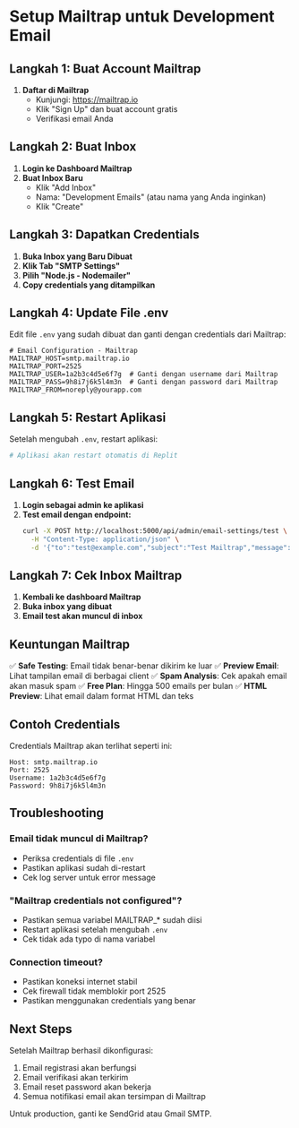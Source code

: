 # Setup Mailtrap untuk Development Email

## Langkah 1: Buat Account Mailtrap

1. **Daftar di Mailtrap**
   - Kunjungi: https://mailtrap.io
   - Klik "Sign Up" dan buat account gratis
   - Verifikasi email Anda

## Langkah 2: Buat Inbox

1. **Login ke Dashboard Mailtrap**
2. **Buat Inbox Baru**
   - Klik "Add Inbox"
   - Nama: "Development Emails" (atau nama yang Anda inginkan)
   - Klik "Create"

## Langkah 3: Dapatkan Credentials

1. **Buka Inbox yang Baru Dibuat**
2. **Klik Tab "SMTP Settings"**
3. **Pilih "Node.js - Nodemailer"**
4. **Copy credentials yang ditampilkan**

## Langkah 4: Update File .env

Edit file `.env` yang sudah dibuat dan ganti dengan credentials dari Mailtrap:

```env
# Email Configuration - Mailtrap
MAILTRAP_HOST=smtp.mailtrap.io
MAILTRAP_PORT=2525
MAILTRAP_USER=1a2b3c4d5e6f7g  # Ganti dengan username dari Mailtrap
MAILTRAP_PASS=9h8i7j6k5l4m3n  # Ganti dengan password dari Mailtrap
MAILTRAP_FROM=noreply@yourapp.com
```

## Langkah 5: Restart Aplikasi

Setelah mengubah `.env`, restart aplikasi:
```bash
# Aplikasi akan restart otomatis di Replit
```

## Langkah 6: Test Email

1. **Login sebagai admin ke aplikasi**
2. **Test email dengan endpoint:**
   ```bash
   curl -X POST http://localhost:5000/api/admin/email-settings/test \
     -H "Content-Type: application/json" \
     -d '{"to":"test@example.com","subject":"Test Mailtrap","message":"Email test berhasil!"}'
   ```

## Langkah 7: Cek Inbox Mailtrap

1. **Kembali ke dashboard Mailtrap**
2. **Buka inbox yang dibuat**
3. **Email test akan muncul di inbox**

## Keuntungan Mailtrap

✅ **Safe Testing**: Email tidak benar-benar dikirim ke luar
✅ **Preview Email**: Lihat tampilan email di berbagai client
✅ **Spam Analysis**: Cek apakah email akan masuk spam
✅ **Free Plan**: Hingga 500 emails per bulan
✅ **HTML Preview**: Lihat email dalam format HTML dan teks

## Contoh Credentials

Credentials Mailtrap akan terlihat seperti ini:
```
Host: smtp.mailtrap.io
Port: 2525
Username: 1a2b3c4d5e6f7g
Password: 9h8i7j6k5l4m3n
```

## Troubleshooting

### Email tidak muncul di Mailtrap?
- Periksa credentials di file `.env`
- Pastikan aplikasi sudah di-restart
- Cek log server untuk error message

### "Mailtrap credentials not configured"?
- Pastikan semua variabel MAILTRAP_* sudah diisi
- Restart aplikasi setelah mengubah `.env`
- Cek tidak ada typo di nama variabel

### Connection timeout?
- Pastikan koneksi internet stabil
- Cek firewall tidak memblokir port 2525
- Pastikan menggunakan credentials yang benar

## Next Steps

Setelah Mailtrap berhasil dikonfigurasi:
1. Email registrasi akan berfungsi
2. Email verifikasi akan terkirim
3. Email reset password akan bekerja
4. Semua notifikasi email akan tersimpan di Mailtrap

Untuk production, ganti ke SendGrid atau Gmail SMTP.